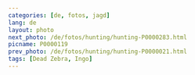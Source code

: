 ```yaml
---
categories: [de, fotos, jagd]
lang: de
layout: photo
next_photo: /de/fotos/hunting/hunting-P0000283.html
picname: P0000119
prev_photo: /de/fotos/hunting/hunting-P0000021.html
tags: [Dead Zebra, Ingo]
---
```

